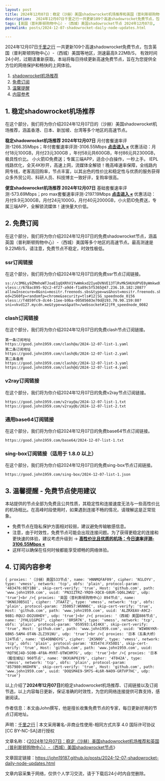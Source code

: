 ```yaml
---
layout: post
title: 2024年12月07日：稳定（沙赫）美国shadowrocket机场推荐和英国（普利斯顿购物中心）-（西城）美国shadowrocket节点
description:  2024年12月07日千里之行一共更新109个高速shadowrocket免费节点，包含英国（普利斯顿购物中心）-（西城）美国等地区，测速最高9.22MB/S， 有效时间24小时，过期请重新获取。本站将每日持续更新高速免费节点，旨在为您提供全方位的网络保护和畅快的上网体验
tags: [英国（普利斯顿购物中心）-（西城）美国shadowrocket节点 2024年12月07日, （沙赫）美国稳定shadowrocket机场推荐 2024年12月07日]
permalink: posts/2024-12-07-shadowrocket-daily-node-updates.html

---
```



2024年12月07日[千里之行](https://john19187.github.io) 一共更新109个高速shadowrocket免费节点，包含英国（普利斯顿购物中心）-（西城）美国等地区，测速最高9.22MB/S， 有效时间24小时，过期请重新获取。本站将每日持续更新高速免费节点，旨在为您提供全方位的网络保护和畅快的上网体验。

1. [shadowrocket机场推荐](#1-稳定shadowrocket机场推荐)
2. [免费订阅](#2-免费订阅)
3. [温馨提醒](#3-温馨提醒---免费节点使用建议)
4. [内容参考](#4-订阅内容参考)

## 1. 稳定shadowrocket机场推荐

在这个部分，我们将为你介绍2024年12月07日的（沙赫）美国shadowrocket机场推荐，涵盖香港、日本、新加坡、台湾等多个地区的高速节点。

<div class="good cat1"><strong>稳定shadowrocket机场推荐 2024年12月07日</strong> 月付套餐速率评测-1266.35Mbps；年付套餐速率评测-3106.55Mbps <strong><a href="https://good.john1959.com/lepl/2024-12-07" target="_blank">点击进入 «</a></strong> 优惠活动：月付18元100GB，月付23元300GB ，年付58元共600GB，年付86元共2300GB，极具性价比。 小火箭ID免费送；专属三端APP，适合小白操作，一秒上手。 IEPL线路优化，全天4K秒开，高速上网，流媒体全解锁！晚高峰速率保障，全线路内网专线，老客高回购率，节点丰富，以其出色的性价比和稳定性与优质的服务获得众多外贸公司、科研人员、科技博主一致好评，复购率很高。</div><div class="good cat2">

<strong>便宜shadowrocket机场推荐 2024年12月07日</strong> 基础套餐速率评测-573.69Mbps；pro max套餐速率评测-2197.19Mbps <strong><a href="https://good.john1959.com/cheap/2024-12-07" target="_blank">点击进入 «</a></strong> 优惠活动：月付9.9元300GB，月付24元1000G，月付40元2000GB，小火箭ID免费送，专属三端APP，全解锁流媒体！速快量大价低。</div>

## 2. 免费订阅

在这个部分，我们将为你介绍2024年12月07日的免费shadowrocket节点，涵盖英国（普利斯顿购物中心）-（西城）美国等多个地区的高速节点。最高测速是9.22MB/S，请注意，免费节点不稳定，时效性极低。

### ssr订阅链接

在这个部分，我们将为你介绍2024年12月07日的免费ssr节点订阅链接。

```
ss://c3M6Ly9ZMmhoWTJoaE1qQXRhV1YwWmkxd2IyeDVNVE13TlRvMk5HUXdPVE0yWmkwd016UmxMVFJsT0RJdE9EaGlPQzAxTmpneU56Z3pabVJsWldN@free.2weradf:36511#7%7C%F0%9F%87%B7%F0%9F%87%BA%20%E4%BF%84%E7%BD%97%E6%96%AF%2001%20%7C%201x%20RU
vless://678ac895-92c2-4f27-a9d4-f1a89c5f5365@47.236.10.182:2087?allowInsecure=0&sni=mositr.freenods.sbs&type=ws&host=mositr.freenods.sbs&path=/?ed=2560fp=randomfp=chrome&security=tls#12|SG_speednode_0156
vless://f4859fc9-dc44-11ee-b9ba-00505603e70d@193.70.90.159:80?sni=vkvd127.mycdn.me&type=ws&path=/websocket#12|FR_speednode_0082
```

### clash订阅链接

在这个部分，我们将为你介绍2024年12月07日的免费clash节点订阅链接。

```
第一条订阅地址
https://good.john1959.com/clash@a/2024-12-07-list-1.yaml
第二条订阅地址
https://good.john1959.com/clash@b/2024-12-07-list-2.yaml
第二条备用
https://good.john1959.com/clash@c/2024-12-07-list-3.yaml
https://good.john1959.com/clash@d/2024-12-07-list-4.yaml
```

### v2ray订阅链接

在这个部分，我们将为你介绍2024年12月07日的免费v2ray节点订阅链接。

```
https://good.john1959.com/v2ray@a/2024-12-07-list-1.txt
https://good.john1959.com/v2ray@b/2024-12-07-list-2.txt
```

### 通用base64订阅链接

在这个部分，我们将为你介绍2024年12月07日的免费base64节点订阅链接。

```
https://good.john1959.com/base64/2024-12-07-list-1.txt
```

### sing-box订阅链接（适用于 1.8.0 以上）

在这个部分，我们将为你介绍2024年12月07日的免费sing-box节点订阅链接。

```
https://good.john1959.com/sing-box/2024-12-07-list-1.json
```

## 3. 温馨提醒 - 免费节点使用建议

本站提供的节点全部为免费且公共性质，其稳定性和连接速度无法与一些高性价比的机场相比。在高峰时段使用时，如果遇到连接不畅的情况，请理解这是正常现象。

- 免费节点在隐私保护方面相对较弱，建议避免传输敏感信息。
- 注意，由于时效性，免费节点可能会出现连接问题。为了获得更稳定的连接和更快速的体验，建议考虑升级到 → <strong>[高性价比且优质的机场：今日速率评测- 3106.55Mbps «](https://good.john1959.com/lepl/2024-12-07)</strong>
- 这样可以确保在任何时候都能享受顺畅的网络体验。

## 4. 订阅内容参考

```
{ proxies: '（沙赫）美国533节点', name: 'HNNMQFAF09', cipher: 'N1LOYV', type: 'vmess', network: 'tcp', obfs: 'plain', protocol-param: '483476:0EY1B8', skip-cert-verify: 'true', Host: 'github.com', path: 'www.john1959.com', uuid: 'PN3IZTRZ-YRD9-XQC8-G8UR-SQ6L2WU2', udp: 'true'}<br />{ proxies: '英国（普利斯顿购物中心）894节点', name: '9KNOJ0B5UI', cipher: 'JTAATZ', type: 'vmess', network: 'tcp', obfs: 'plain', protocol-param: '350057:W6NN6C', skip-cert-verify: 'true', Host: 'github.com', path: 'www.john1959.com', uuid: 'ALZRXEAV-A9C2-98B1-RQUJ-DO2U0HDY', udp: 'true'}<br />{ proxies: '（西城）美国886节点', name: 'JYHLU1GPG7', cipher: '8R5R7K', type: 'vmess', network: 'tcp', obfs: 'plain', protocol-param: '059593:L4I4KX', skip-cert-verify: 'true', Host: 'github.com', path: 'www.john1959.com', uuid: 'WIW06YKR-6BN5-5AM4-OT4N-ZLZ391NU', udp: 'true'}<br />{ proxies: '日本（五条大桥）124节点', name: 'Q54OBNDGYG', cipher: '2KSN0O', type: 'vmess', network: 'tcp', obfs: 'plain', protocol-param: '835474:FX50D1', skip-cert-verify: 'true', Host: 'github.com', path: 'www.john1959.com', uuid: 'RQT9EJ4D-5G9B-4F8A-MYRT-UTWCHM7G', udp: 'true'}<br />{ proxies: '日本（藍住城址）960节点', name: 'OKXUAP61Y6', cipher: '4T042A', type: 'vmess', network: 'tcp', obfs: 'plain', protocol-param: '857980:H6DHFN', skip-cert-verify: 'true', Host: 'github.com', path: 'www.john1959.com', uuid: 'DOQSM4E9-5M7S-4L6R-N4O9-GRTVP7HC', udp: 'true'}
```

以上介绍了<strong>2024年12月07日</strong>的稳定shadowrocket机场推荐、订阅链接以及订阅节选，以上内容每日更新，保证准确的时效性，为您的网络连接提供可靠支持，感谢阅读。

作者信息：本文由John撰写，他是擅长收集免费节点的专家，每日更新好用的节点订阅地址。

声明：[千里之行](https://john19187.github.io) | 本文采用署名-非商业性使用-相同方式共享 4.0 国际许可协议[CC BY-NC-SA]进行授权

文章名称：《[2024年12月07日：稳定（沙赫）美国shadowrocket机场推荐和英国（普利斯顿购物中心）-（西城）美国shadowrocket节点](https://john19187.github.io/posts/2024-12-07-shadowrocket-daily-node-updates.html)》

文章固定链接：https://john19187.github.io/posts/2024-12-07-shadowrocket-daily-node-updates.html


文章内容采集于网络，仅供个人学习交流，请于下载后24小时内自觉删除。
